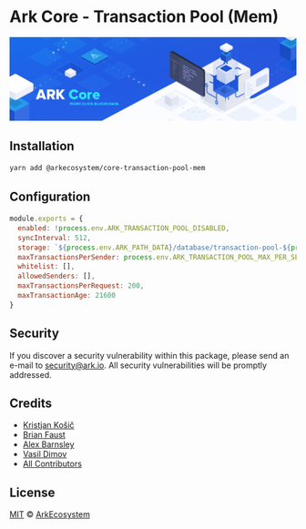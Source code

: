 # Ark Core - Transaction Pool (Mem)

<p align="center">
    <img src="../../banner.png?sanitize=true" />
</p>

## Installation

```bash
yarn add @arkecosystem/core-transaction-pool-mem
```

## Configuration

```js
module.exports = {
  enabled: !process.env.ARK_TRANSACTION_POOL_DISABLED,
  syncInterval: 512,
  storage: `${process.env.ARK_PATH_DATA}/database/transaction-pool-${process.env.ARK_NETWORK_NAME}.sqlite`,
  maxTransactionsPerSender: process.env.ARK_TRANSACTION_POOL_MAX_PER_SENDER || 300,
  whitelist: [],
  allowedSenders: [],
  maxTransactionsPerRequest: 200,
  maxTransactionAge: 21600
}
```

## Security

If you discover a security vulnerability within this package, please send an e-mail to security@ark.io. All security vulnerabilities will be promptly addressed.

## Credits

- [Kristjan Košič](https://github.com/kristjank)
- [Brian Faust](https://github.com/faustbrian)
- [Alex Barnsley](https://github.com/alexbarnsley)
- [Vasil Dimov](https://github.com/vasild)
- [All Contributors](../../../../contributors)

## License

[MIT](LICENSE) © [ArkEcosystem](https://ark.io)
